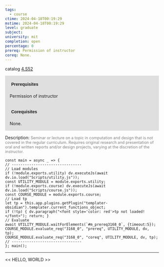 ```yaml
---
tags:
  - course
ctime: 2024-04-18T00:19:29
mstime: 2024-04-18T00:19:29
level: graduate
subject: 
university: mit
completion: open
percentage: 0
prereq: Permission of instructor
coreq: None.
---
```


catalog [4.S52](http://student.mit.edu/catalog/m4e.html#4.S52)

<span style="display: block; padding: 15px; background-color: rgb(100, 100, 100, 0.2);"><font id="m_prereq3168_0" style="display: block; font-family: Arial, sans-serif; font-weight: bold; padding: 5px">Prerequisites</font><br><span id="prereq3168_0">Permission of instructor</span></span>
<span style="display: block; padding: 15px; background-color: rgb(100, 100, 100, 0.2);"><font id="m_coreq3168_0" style="display: block; font-family: Arial, sans-serif; font-weight: bold; padding: 5px">Corequisites</font><br><span id="coreq3168_0">None.</span></span>

<font style="">Description:</font>
<font style="color: grey; font-size: 0.8rem;">Seminar or lecture on a topic in computation and design that is not covered in the regular curriculum. Requires original research and presentation of oral and written reports and/or design projects, varying at the discretion of the instructor.</font>

```dataviewjs
const main = async _ => {
// --------------------------------
// Load modules
if (!module.exports.utility) dv.executeJs(await dv.io.load("Scripts/utility.js"));
const UTILITY_MODULE = module.exports.utility;
if (!module.exports.course) dv.executeJs(await dv.io.load("Scripts/course.js"));
const COURSE_MODULE = module.exports.course;
// Load tp
let tp = this.app.plugins.getPlugin("templater-obsidian").templater.current_functions_object;
if (!tp) { dv.paragraph("<font style='color: red'>tp not loaded!</font>"); return; }
// Evaluate
await UTILITY_MODULE.waitForElements(`#m_prereq3168_0`, {timeout:5});
COURSE_MODULE.evaluate_req("3168_0", "prereq", UTILITY_MODULE, dv, tp);
COURSE_MODULE.evaluate_req("3168_0", "coreq", UTILITY_MODULE, dv, tp);
// --------------------------------
}; main();
```

---

<< HELLO, WORLD >>
